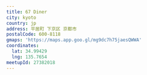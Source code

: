 ```yaml
---
title: 67 Diner
city: kyoto
country: jp
address: 平居町 下京区 京都市
postalCode: 600-8118
gmaps: 'https://maps.app.goo.gl/mg9dc7h75jaesQWWA'
coordinates:
  lat: 34.99429
  lng: 135.7654
meetupId: 27382018
---
```


